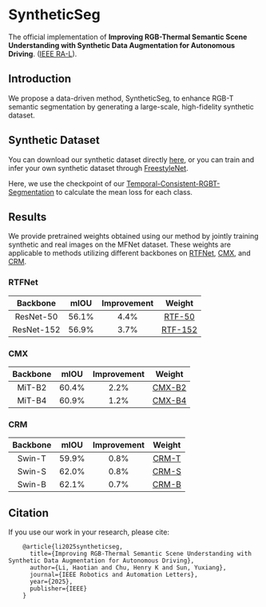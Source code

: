 # SyntheticSeg
The official implementation of **Improving RGB-Thermal Semantic Scene Understanding with Synthetic Data Augmentation for Autonomous Driving**. ([IEEE RA-L](https://ieeexplore.ieee.org/document/10910182)).

## Introduction
We propose a data-driven method, SyntheticSeg, to enhance RGB-T semantic segmentation by generating a large-scale, high-fidelity synthetic dataset.

## Synthetic Dataset
You can download our synthetic dataset directly [here](http://labsun.mne.cityu.edu.hk/downloads/), or you can train and infer your own synthetic dataset through [FreestyleNet](https://github.com/essunny310/FreestyleNet).

Here, we use the checkpoint of our [Temporal-Consistent-RGBT-Segmentation](https://github.com/lab-sun/Temporal-Consistent-RGBT-Segmentation) to calculate the mean loss for each class.

## Results
We provide pretrained weights obtained using our method by jointly training synthetic and real images on the MFNet dataset. These weights are applicable to methods utilizing different backbones on [RTFNet](https://github.com/yuxiangsun/RTFNet), [CMX](https://github.com/huaaaliu/RGBX_Semantic_Segmentation), and [CRM](https://github.com/UkcheolShin/CRM_RGBTSeg).

### RTFNet
| Backbone | mIOU | Improvement | Weight |
|:---:|:---:|:---:|:---:|
| ResNet-50 | 56.1% | 4.4% | [RTF-50](https://drive.google.com/file/d/1YBqEch0ofjymC_SN7HVIr6zNcfSYugso/view?usp=drive_link) |
| ResNet-152 | 56.9% | 3.7% | [RTF-152](https://drive.google.com/file/d/1sQDAxNSWD9h22xDcxFqh750-xBQjZ4_o/view?usp=drive_link) |

### CMX
| Backbone | mIOU | Improvement | Weight |
|:---:|:---:|:---:|:---:|
| MiT-B2 | 60.4% | 2.2% | [CMX-B2](https://drive.google.com/file/d/15TBB1EcMxCG5MqmZ8-H9LGmdY0LZdo97/view?usp=drive_link) |
| MiT-B4 | 60.9% | 1.2% | [CMX-B4](https://drive.google.com/file/d/1NrvYwmstv_zHOiAx4MQvDUFcm_aS3Gjs/view?usp=drive_link) |

### CRM
| Backbone | mIOU | Improvement | Weight |
|:---:|:---:|:---:|:---:|
| Swin-T | 59.9% | 0.8% | [CRM-T](https://drive.google.com/file/d/1l7AZNK15bVyI0uLqwL41Cv4jBk40iFAp/view?usp=drive_link) |
| Swin-S | 62.0% | 0.8% | [CRM-S](https://drive.google.com/file/d/1JulSZmgM_pHLoLriemx4YagXL2H0jAps/view?usp=drive_link) |
| Swin-B | 62.1% | 0.7% | [CRM-B](https://drive.google.com/file/d/1f1uwYDHAe9EfoWu3DRQ0iIcdDUINorub/view?usp=drive_link) |

## Citation
If you use our work in your research, please cite:

```    
    @article{li2025syntheticseg,
      title={Improving RGB-Thermal Semantic Scene Understanding with Synthetic Data Augmentation for Autonomous Driving},
      author={Li, Haotian and Chu, Henry K and Sun, Yuxiang},
      journal={IEEE Robotics and Automation Letters},
      year={2025},
      publisher={IEEE}
    }
```
